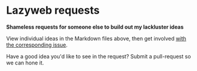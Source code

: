 # Lazyweb requests

**Shameless requests for someone else to build out my lackluster ideas**

View individual ideas in the Markdown files above, then get involved [with the corresponding issue](http://github.com/desandro/lazyweb-requests/issues).

Have a good idea you'd like to see in the request? Submit a pull-request so we can hone it.
